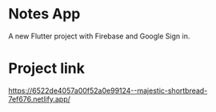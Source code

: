# Notes App 

A new Flutter project with Firebase and Google Sign in.

# Project link

https://6522de4057a00f52a0e99124--majestic-shortbread-7ef676.netlify.app/
